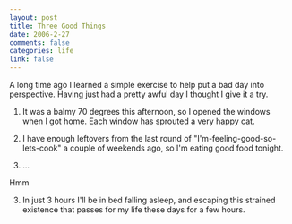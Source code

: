 ```yaml
--- 
layout: post
title: Three Good Things
date: 2006-2-27
comments: false
categories: life
link: false
---
```

A long time ago I learned a simple exercise to help put a bad day into perspective. Having just had a pretty awful day I thought I give it a try.

1.  It was a balmy 70 degrees this afternoon, so I opened the windows when I got home. Each window has sprouted a very happy cat.

2.  I have enough leftovers from the last round of "I'm-feeling-good-so-lets-cook" a couple of weekends ago, so I'm eating good food tonight.

3. ...


Hmm

3. In just 3 hours I'll be in bed falling asleep, and escaping this strained existence that passes for my life these days for a few hours.
